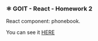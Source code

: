 ### ⚛️ GOIT - React - Homework 2

React component: phonebook.<br> 

You can see it <a href="https://bolomasta.github.io/goit-react-hw-02-phonebook/">HERE</a>
